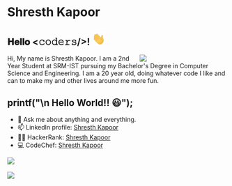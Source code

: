 # Shresth Kapoor

<h2> 𝐇𝐞𝐥𝐥𝐨 <𝚌𝚘𝚍𝚎𝚛𝚜/>! <img src="https://raw.githubusercontent.com/ABSphreak/ABSphreak/master/gifs/Hi.gif" width="30px"></h2>

<img align='right' src='https://user-images.githubusercontent.com/5713670/87202985-820dcb80-c2b6-11ea-9f56-7ec461c497c3.gif' width='200"'>

Hi, My name is Shresth Kapoor. I am a 2nd Year Student at SRM-IST pursuing my Bachelor's Degree in Computer Science and Engineering. I am a 20 year old, doing whatever code I like and can to make my and other lives around me more fun. 

## printf("\n Hello World!! 😃");
- 💬 Ask me about anything and everything.
- 📫 LinkedIn profile: [Shresth Kapoor](https://www.linkedin.com/in/shresth-kapoor-7skp/)
- 👨‍💻 HackerRank: [Shresth Kapoor](https://www.hackerrank.com/RA1911003010220)
- 💻 CodeChef: [Shresth Kapoor](https://www.codechef.com/users/shresthkapoor7)


<img src='https://github-readme-stats.vercel.app/api?username=shresthkapoor7&show_icons=true&theme=dark' width='500'>


<p><img src="https://komarev.com/ghpvc/?username=shresthkapoor7&style=flat&color=e06c75&label=visitors"/></p>
